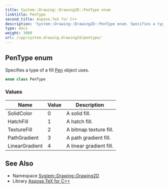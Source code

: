 ```yaml
---
title: System::Drawing::Drawing2D::PenType enum
linktitle: PenType
second_title: Aspose.TeX for C++
description: 'System::Drawing::Drawing2D::PenType enum. Specifies a type of a fill Pen object uses in C++.'
type: docs
weight: 3000
url: /cpp/system.drawing.drawing2d/pentype/
---
```

## PenType enum


Specifies a type of a fill [Pen](../../system.drawing/pen/) object uses.

```cpp
enum class PenType
```

### Values

| Name | Value | Description |
| --- | --- | --- |
| SolidColor | 0 | A solid fill. |
| HatchFill | 1 | A hatch fill. |
| TextureFill | 2 | A bitmap texture fill. |
| PathGradient | 3 | A path gradient fill. |
| LinearGradient | 4 | A linear gradient fill. |

## See Also

* Namespace [System::Drawing::Drawing2D](../)
* Library [Aspose.TeX for C++](../../)
